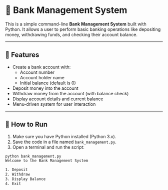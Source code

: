 # 🏦 Bank Management System

This is a simple command-line **Bank Management System** built with Python. It allows a user to perform basic banking operations like depositing money, withdrawing funds, and checking their account balance.

---

## 📂 Features

- Create a bank account with:
  - Account number
  - Account holder name
  - Initial balance (default is 0)
- Deposit money into the account
- Withdraw money from the account (with balance check)
- Display account details and current balance
- Menu-driven system for user interaction

---

## 🚀 How to Run

1. Make sure you have Python installed (Python 3.x).
2. Save the code in a file named `bank_management.py`.
3. Open a terminal and run the script:

```bash
python bank_management.py
Welcome to the Bank Management System

1. Deposit
2. Withdraw
3. Display Balance
4. Exit
